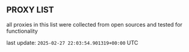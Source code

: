 ## PROXY LIST

all proxies in this list were collected from open sources and tested for functionality

last update: `2025-02-27 22:03:54.901319+00:00` UTC